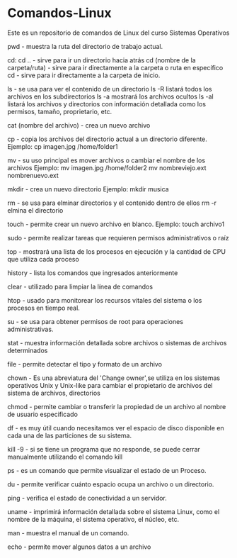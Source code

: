 # Comandos-Linux
Este es un repositorio de comandos de Linux del curso Sistemas Operativos

pwd - muestra la ruta del directorio de trabajo actual.

cd:
  cd .. - sirve para ir un directorio hacia atrás
  cd (nombre de la carpeta/ruta) - sirve para ir directamente a la carpeta o ruta en específico
  cd - sirve para ir directamente a la carpeta de inicio.
  
ls - se usa para ver el contenido de un directorio
  ls -R listará todos los archivos en los subdirectorios
  ls -a mostrará los archivos ocultos
  ls -al listará los archivos y directorios con información detallada como los permisos, tamaño, proprietario, etc.
  
cat (nombre del archivo) - crea un nuevo archivo

cp - copia los archivos del directorio actual a un directorio diferente.
  Ejemplo: cp imagen.jpg /home/folder1
  
mv - su uso principal es mover archivos o  cambiar el nombre de los archivos
  Ejemplo: mv imagen.jpg /home/folder2
           mv nombreviejo.ext nombrenuevo.ext
           
mkdir - crea un nuevo directorio
  Ejemplo: mkdir musica
  
rm - se usa para elminar directorios y el contenido dentro de ellos
  rm -r elmina el directorio
  
touch - permite crear un nuevo archivo en blanco.
  Ejemplo: touch archivo1
  
sudo - permite realizar tareas que requieren permisos administrativos o raíz

top - mostrará una lista de los procesos en ejecución y la cantidad de CPU que utiliza cada proceso

history - lista los comandos que ingresados anteriormente

clear - utilizado para limpiar la línea de comandos

htop - usado para monitorear los recursos vitales del sistema o los procesos en tiempo real.

su - se usa para obtener permisos de root para operaciones administrativas.

stat -  muestra información detallada sobre archivos o sistemas de archivos determinados

file - permite detectar el tipo y formato de un archivo

chown - Es una abreviatura del 'Change owner',se utiliza en los sistemas operativos Unix y Unix-like para cambiar el propietario de archivos del sistema de archivos, directorios

chmod - permite cambiar o transferir la propiedad de un archivo al nombre de usuario especificado

df - es muy útil cuando necesitamos ver el espacio de disco disponible en cada una de las particiones de su sistema.

kill -9 - si se tiene un programa que no responde, se puede cerrar manualmente utilizando el comando kill

ps -  es un comando que permite visualizar el estado de un Proceso.

du - permite verificar cuánto espacio ocupa un archivo o un directorio.

ping - verifica el estado de conectividad a un servidor.

uname - imprimirá información detallada sobre el sistema Linux, como el nombre de la máquina, el sistema operativo, el núcleo, etc.

man - muestra el manual de un comando.

echo - permite mover algunos datos a un archivo
